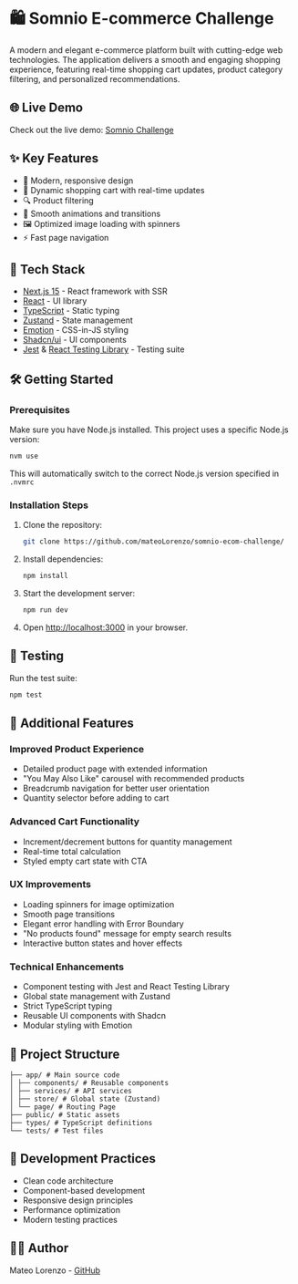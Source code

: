 # 🛍️ Somnio E-commerce Challenge

A modern and elegant e-commerce platform built with cutting-edge web technologies. The application delivers a smooth and engaging shopping experience, featuring real-time shopping cart updates, product category filtering, and personalized recommendations.

## 🌐 Live Demo

Check out the live demo: [Somnio Challenge](https://somnio-ecom-challenge.vercel.app/)

## ✨ Key Features

- 🎯 Modern, responsive design
- 🛒 Dynamic shopping cart with real-time updates
- 🔍 Product filtering
- 💫 Smooth animations and transitions
- 🖼️ Optimized image loading with spinners
- ⚡ Fast page navigation

## 🚀 Tech Stack

- [Next.js 15](https://nextjs.org/) - React framework with SSR
- [React](https://reactjs.org/) - UI library
- [TypeScript](https://www.typescriptlang.org/) - Static typing
- [Zustand](https://zustand-demo.pmnd.rs/) - State management
- [Emotion](https://emotion.sh/) - CSS-in-JS styling
- [Shadcn/ui](https://ui.shadcn.com/) - UI components
- [Jest](https://jestjs.io/) & [React Testing Library](https://testing-library.com/) - Testing suite

## 🛠️ Getting Started

### Prerequisites

Make sure you have Node.js installed. This project uses a specific Node.js version:

```bash
nvm use
```

This will automatically switch to the correct Node.js version specified in `.nvmrc`

### Installation Steps

1. Clone the repository:

   ```bash
   git clone https://github.com/mateoLorenzo/somnio-ecom-challenge/
   ```

2. Install dependencies:

   ```bash
   npm install
   ```

3. Start the development server:

   ```bash
   npm run dev
   ```

4. Open [http://localhost:3000](http://localhost:3000) in your browser.

## 🧪 Testing

Run the test suite:

```bash
npm test
```

## 🚀 Additional Features

### Improved Product Experience

- Detailed product page with extended information
- "You May Also Like" carousel with recommended products
- Breadcrumb navigation for better user orientation
- Quantity selector before adding to cart

### Advanced Cart Functionality

- Increment/decrement buttons for quantity management
- Real-time total calculation
- Styled empty cart state with CTA

### UX Improvements

- Loading spinners for image optimization
- Smooth page transitions
- Elegant error handling with Error Boundary
- "No products found" message for empty search results
- Interactive button states and hover effects

### Technical Enhancements

- Component testing with Jest and React Testing Library
- Global state management with Zustand
- Strict TypeScript typing
- Reusable UI components with Shadcn
- Modular styling with Emotion


## 🎨 Project Structure

```
├── app/ # Main source code
│ ├── components/ # Reusable components
│ ├── services/ # API services
│ ├── store/ # Global state (Zustand)
│ └── page/ # Routing Page
├── public/ # Static assets
├── types/ # TypeScript definitions
└── tests/ # Test files
```

## 🔧 Development Practices

- Clean code architecture
- Component-based development
- Responsive design principles
- Performance optimization
- Modern testing practices

## 👨‍💻 Author

Mateo Lorenzo - [GitHub](https://github.com/MateoLorenzo)
